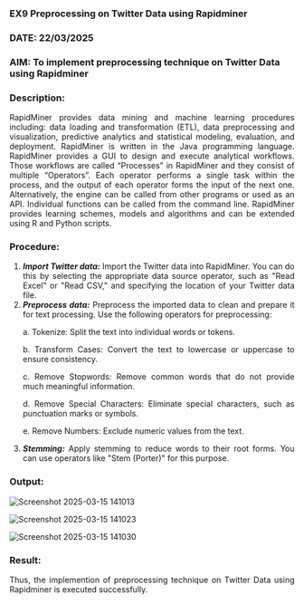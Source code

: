 ### EX9 Preprocessing on Twitter Data using Rapidminer
### DATE: 22/03/2025
### AIM: To implement preprocessing technique on Twitter Data using Rapidminer
### Description: 
<div align = "justify">
RapidMiner provides data mining and machine learning procedures including: data loading and transformation (ETL), data preprocessing and visualization, 
predictive analytics and statistical modeling, evaluation, and deployment. RapidMiner is written in the Java programming language. 
RapidMiner provides a GUI to design and execute analytical workflows. Those workflows are called “Processes” in RapidMiner and they consist of multiple “Operators”. 
Each operator performs a single task within the process, and the output of each operator forms the input of the next one. Alternatively, the engine can be called from 
other programs or used as an API. Individual functions can be called from the command line. 
RapidMiner provides learning schemes, models and algorithms and can be extended using R and Python scripts.

### Procedure:
1) ***Import Twitter data:*** Import the Twitter data into RapidMiner. You can do this by selecting the appropriate
data source operator, such as "Read Excel" or "Read CSV," and specifying the location of your Twitter data
file.
2) ***Preprocess data:*** Preprocess the imported data to clean and prepare it for text processing. Use the following
operators for preprocessing:
    <p>a. Tokenize: Split the text into individual words or tokens.
    <p>b. Transform Cases: Convert the text to lowercase or uppercase to ensure consistency.
    <p>c. Remove Stopwords: Remove common words that do not provide much meaningful information.
    <p>d. Remove Special Characters: Eliminate special characters, such as punctuation marks or symbols.
    <p>e. Remove Numbers: Exclude numeric values from the text.
3) ***Stemming:*** Apply stemming to reduce words to their root forms. You can use operators like "Stem (Porter)"
for this purpose.


### Output:

![Screenshot 2025-03-15 141013](https://github.com/user-attachments/assets/f7839841-4d01-411a-b9e9-8a1ebdf1078d)

![Screenshot 2025-03-15 141023](https://github.com/user-attachments/assets/552f986b-e89e-4872-869a-3cbf9ae1af64)

![Screenshot 2025-03-15 141030](https://github.com/user-attachments/assets/bba5c240-4f66-432b-8f90-2c2fc76e011e)

### Result:
Thus, the implemention of preprocessing technique on Twitter Data using Rapidminer is executed successfully.
